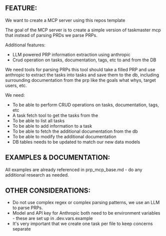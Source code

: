 ## FEATURE:

We want to create a MCP server using this repos template

The goal of the MCP server is to create a simple version of taskmaster mcp that instead of parsing PRDs we parse PRPs.

Additional features:

- LLM powered PRP information extraction using anthropic
- Crud operation on tasks, documentation, tags, etc to and from the DB

We need tools for parsing PRPs this tool should take a filled PRP and use anthropic to extract the tasks into tasks and save them to the db, including surrounding documentation from the prp like the goals what whys, target users, etc.

We need:

- To be able to perform CRUD operations on tasks, documentation, tags, etc
- A task fetch tool to get the tasks from the
- To be able to list all tasks
- To be able to add information to a task
- To be able to fetch the additional documentation from the db
- To be able to modify the additional documentation
- DB tables needs to be updated to match our new data models

## EXAMPLES & DOCUMENTATION:

All examples are already referenced in prp_mcp_base.md - do any additional research as needed.

## OTHER CONSIDERATIONS:

- Do not use complex regex or complex parsing patterns, we use an LLM to parse PRPs.
- Model and API key for Anthropic both need to be environment variables - these are set up in .dev.vars.example
- It's very important that we create one task per file to keep concerns separate